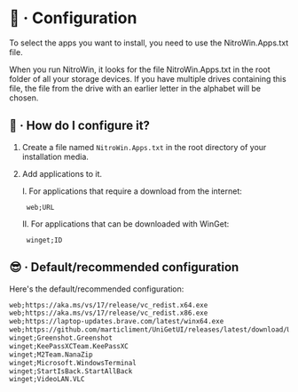 # :wrench: · Configuration

To select the apps you want to install, you need to use the NitroWin.Apps.txt file.

When you run NitroWin, it looks for the file NitroWin.Apps.txt in the root folder of all your storage devices. If you have multiple drives containing this file, the file from the drive with an earlier letter in the alphabet will be chosen.

## :monocle_face: · How do I configure it?

1. Create a file named `NitroWin.Apps.txt` in the root directory of your installation media.

2. Add applications to it.

    I. For applications that require a download from the internet:

        web;URL

    II. For applications that can be downloaded with WinGet:

        winget;ID

## :sunglasses: · Default/recommended configuration

Here's the default/recommended configuration:

```txt
web;https://aka.ms/vs/17/release/vc_redist.x64.exe
web;https://aka.ms/vs/17/release/vc_redist.x86.exe
web;https://laptop-updates.brave.com/latest/winx64.exe
web;https://github.com/marticliment/UniGetUI/releases/latest/download/UniGetUI.Installer.exe
winget;Greenshot.Greenshot
winget;KeePassXCTeam.KeePassXC
winget;M2Team.NanaZip
winget;Microsoft.WindowsTerminal
winget;StartIsBack.StartAllBack
winget;VideoLAN.VLC
```
